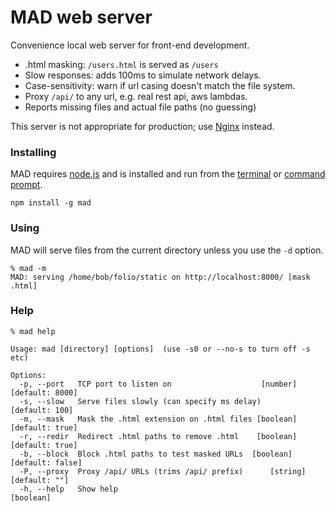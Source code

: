 # MAD web server

Convenience local web server for front-end development.

* .html masking: `/users.html` is served as `/users`
* Slow responses: adds 100ms to simulate network delays.
* Case-sensitivity: warn if url casing doesn't match the file system.
* Proxy `/api/` to any url, e.g. real rest api, aws lambdas.
* Reports missing files and actual file paths (no guessing)

This server is not appropriate for production; use [Nginx](http://nginx.org/) instead.

### Installing

MAD requires [node.js](https://nodejs.org/) and is installed and run from the [terminal](http://www.imore.com/how-use-terminal-mac-when-you-have-no-idea-where-start) or [command prompt](http://www.computerhope.com/issues/chusedos.htm).

```npm install -g mad```

### Using

MAD will serve files from the current directory unless you use the `-d` option.

```
% mad -m
MAD: serving /home/bob/folio/static on http://localhost:8000/ [mask .html]
```

### Help

```
% mad help

Usage: mad [directory] [options]  (use -s0 or --no-s to turn off -s etc)

Options:
  -p, --port   TCP port to listen on                    [number] [default: 8000]
  -s, --slow   Serve files slowly (can specify ms delay)          [default: 100]
  -m, --mask   Mask the .html extension on .html files [boolean] [default: true]
  -r, --redir  Redirect .html paths to remove .html    [boolean] [default: true]
  -b, --block  Block .html paths to test masked URLs  [boolean] [default: false]
  -P, --proxy  Proxy /api/ URLs (trims /api/ prefix)      [string] [default: ""]
  -h, --help   Show help                                               [boolean]
```
